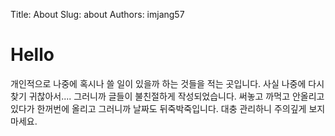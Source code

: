 Title: About
Slug: about
Authors: imjang57

# Hello

개인적으로 나중에 혹시나 쓸 일이 있을까 하는 것들을 적는 곳입니다. 사실 나중에 다시 찾기 귀찮아서.... 그러니까 글들이 불친절하게 작성되었습니다. 써놓고 까먹고 안올리고 있다가 한꺼번에 올리고 그러니까 날짜도 뒤죽박죽입니다. 대충 관리하니 주의깊게 보지 마세요.

